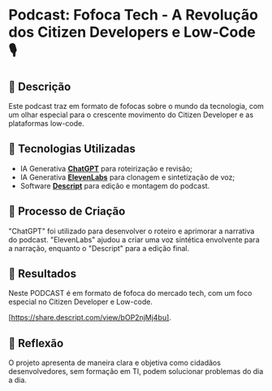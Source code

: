 # Podcast: Fofoca Tech - A Revolução dos Citizen Developers e Low-Code 🎙️

## 📒 Descrição
Este podcast traz em formato de fofocas sobre o mundo da tecnologia, com um olhar especial para o crescente movimento do Citizen Developer e as plataformas low-code.

## 🤖 Tecnologias Utilizadas
- IA Generativa **[ChatGPT](https://chat.openai.com)** para roteirização e revisão;
- IA Generativa **[ElevenLabs](https://www.elevenlabs.io)** para clonagem e sintetização de voz;
- Software **[Descript](https://www.descript.com)** para edição e montagem do podcast.

## 🧐 Processo de Criação
"ChatGPT" foi utilizado para desenvolver o roteiro e aprimorar a narrativa do podcast. "ElevenLabs" ajudou a criar uma voz sintética envolvente para a narração, enquanto o "Descript" para a edição final.

## 🚀 Resultados
Neste PODCAST é em formato de fofoca do mercado tech, com um foco especial no Citizen Developer e Low-code.

[https://share.descript.com/view/bOP2njMj4bu].

## 💭 Reflexão
O projeto apresenta de maneira clara e objetiva como cidadãos desenvolvedores, sem formação em TI, podem solucionar problemas do dia a dia.
